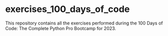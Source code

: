 # exercises_100_days_of_code
This repository contains all the exercises performed during the 100 Days of Code: The Complete Python Pro Bootcamp for 2023.
